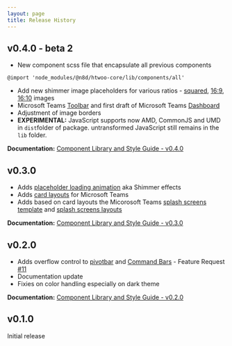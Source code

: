 ```yaml
---
layout: page
title: Release History
---
```


## v0.4.0 - beta 2
- New component scss file that encapsulate all previous components
```tsx
@import 'node_modules/@n8d/htwoo-core/lib/components/all'
```
- Add new shimmer image placeholders for various ratios - [squared](https://lab.n8d.studio/htwoo/htwoo-core/?p=atoms-shimmer-squared), [16:9](https://lab.n8d.studio/htwoo/htwoo-core/?p=atoms-shimmer-img-16x9), [16:10](https://lab.n8d.studio/htwoo/htwoo-core/?p=atoms-shimmer-img-16x10) images
- Microsoft Teams [Toolbar](https://lab.n8d.studio/htwoo/htwoo-core/?p=molecules-teams-toolbar) and first draft of Microsoft Teams [Dashboard](https://lab.n8d.studio/htwoo/htwoo-core/?p=templates-teams-dashboard)
- Adjustment of image borders
- **EXPERIMENTAL:** JavaScript supports now AMD, CommonJS and UMD in `dist`folder of package. untransformed JavaScript still remains in the `lib` folder.

**Documentation:** [Component Library and Style Guide - v0.4.0](/htwoo/htwoo-core)

## v0.3.0
- Adds [placeholder loading animation](https://lab.n8d.studio/htwoo/htwoo-core/?p=viewall-atoms-loading) aka Shimmer effects
- Adds [card layouts](https://lab.n8d.studio/htwoo/htwoo-core/?p=organism-teams-splash-card) for Microsoft Teams
- Adds based on card layouts the Micorosoft Teams [splash screens template](https://lab.n8d.studio/htwoo/htwoo-core/?p=templates-teams-splash-screen-multi) and [splash screens layouts](https://lab.n8d.studio/htwoo/htwoo-core/?p=viewall-pages-teams)

**Documentation:** [Component Library and Style Guide - v0.3.0](/htwoo/ver/v0.3.0)

## v0.2.0
- Adds overflow control to [pivotbar](https://lab.n8d.studio/htwoo/htwoo-core/?p=molecules-pivotbar-overflow) and [Command Bars](https://lab.n8d.studio/htwoo/htwoo-core/?p=molecules-cmdbar-overflow) - Feature Request [#11](https://github.com/n8design/htwoo/issues/11)
- Documentation update
- Fixies on color handling especially on dark theme

**Documentation:** [Component Library and Style Guide - v0.2.0](/htwoo/ver/v0.2.0)

## v0.1.0

Initial release